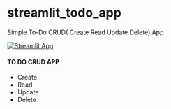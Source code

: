 # streamlit_todo_app
Simple To-Do CRUD( Create Read Update Delete) App

[![Streamlit App](https://static.streamlit.io/badges/streamlit_badge_black_white.svg)](https://share.streamlit.io/amiKaushik/streamlit_todo_appmain/main_app.py)


#### TO DO CRUD APP
+ Create
+ Read
+ Update
+ Delete